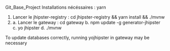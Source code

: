 Git_Base_Project
Installations nécéssaires : yarn

1. Lancer le jhipster-registry : cd jhipster-registry && yarn install && ./mvnw
2. 	a. Lancer le gateway : cd gateway
	b. npm update -g generator-jhipster
	c. yo jhipster
	d. ./mvnw


To update databases correctly, running yojhipster in gateway may be necessary
